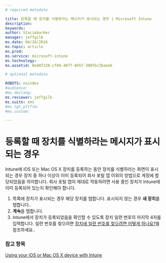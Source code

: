 ```yaml
---
# required metadata

title: 등록할 때 장치를 식별하라는 메시지가 표시되는 경우 | Microsoft Intune
description:
keywords:
author: Staciebarker
manager: jeffgilb
ms.date: 04/28/2016
ms.topic: article
ms.prod:
ms.service: microsoft-intune
ms.technology:
ms.assetid: 8e40f228-cf04-4077-845f-300fbc3baee6

# optional metadata

ROBOTS: noindex
#audience:
#ms.devlang:
ms.reviewer: jeffgilb
ms.suite: ems
#ms.tgt_pltfrm:
#ms.custom:

---
```



# 등록할 때 장치를 식별하라는 메시지가 표시되는 경우

Intune에 iOS 또는 Mac OS X 장치를 등록하는 동안 장치를 식별하라는 화면이 표시되는 경우 장치 중 하나 이상이 이미 등록되어 회사 포털 앱 이외의 방법으로 계정에 할당되었음을 의미합니다. 회사 포털 앱이 제대로 작동하려면 사용 중인 장치가 Intune에 이미 등록되어 있는지 확인해야 합니다.

1. 목록에 장치가 표시되는 경우 해당 장치를 탭합니다. 표시되지 않는 경우 **새 장치**를 탭합니다..
2. **계속**을 탭합니다.
3. Intune에서 장치가 등록되었음을 확인할 수 있도록 장치 일련 번호의 마지막 4자를 입력합니다. 일련 번호를 찾으려면 [장치에 일련 번호를 찾으려면 어떻게 하나요?](how-do-i-find-the-serial-number-on-my-device-ios.md)를 참조하세요..

### 참고 항목
[Using your iOS or Mac OS X device with Intune](using-your-ios-or-mac-os-x-device-with-intune.md)

<!--HONumber=May16_HO1-->



